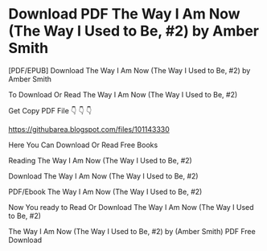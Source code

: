 # Download PDF The Way I Am Now (The Way I Used to Be, #2) by Amber   Smith
[PDF/EPUB] Download The Way I Am Now (The Way I Used to Be, #2) by Amber   Smith

To Download Or Read The Way I Am Now (The Way I Used to Be, #2)

Get Copy PDF File 👇 👇 👇

https://githubarea.blogspot.com/files/101143330

Here You Can Download Or Read Free Books

Reading The Way I Am Now (The Way I Used to Be, #2)

Download The Way I Am Now (The Way I Used to Be, #2)

PDF/Ebook The Way I Am Now (The Way I Used to Be, #2)

Now You ready to Read Or Download The Way I Am Now (The Way I Used to Be, #2)

The Way I Am Now (The Way I Used to Be, #2) by (Amber   Smith) PDF Free Download
